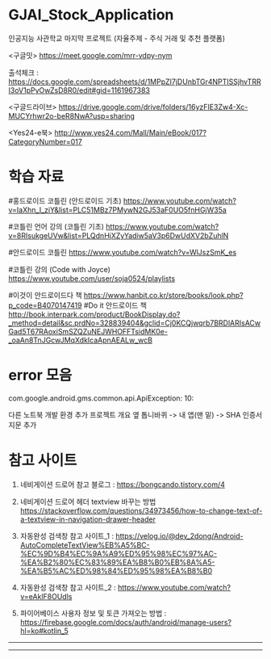# GJAI_Stock_Application
인공지능 사관학교 마지막 프로젝트 (자율주제 - 주식 거래 및 추천 플랫폼)

<구글밋>
https://meet.google.com/mrr-vdpy-nym

출석체크 : https://docs.google.com/spreadsheets/d/1MPpZI7jDUnbTGr4NPTISSjhvTRRI3oV1pPyOwZsD8R0/edit#gid=1161967383

<구글드라이브>
https://drive.google.com/drive/folders/16yzFIE3Zw4-Xc-MUCYrhwr2o-beR8NwA?usp=sharing

<Yes24-e북>
http://www.yes24.com/Mall/Main/eBook/017?CategoryNumber=017


# 학습 자료 

#홍드로이드 코틀린 (안드로이드 기초)
https://www.youtube.com/watch?v=IaXhn_I_ziY&list=PLC51MBz7PMywN2GJ53aF0UO5fnHGjW35a

#코틀린 언어 강의 (코틀린 기초)
https://www.youtube.com/watch?v=8RIsukgeUVw&list=PLQdnHjXZyYadiw5aV3p6DwUdXV2bZuhlN

#안드로이드 코틀린
https://www.youtube.com/watch?v=WlJszSmK_es

#코틀린 강의 (Code with Joyce)
https://www.youtube.com/user/soja0524/playlists

#이것이 안드로이드다 책
https://www.hanbit.co.kr/store/books/look.php?p_code=B4070147419
#Do it 안드로이드 책 
http://book.interpark.com/product/BookDisplay.do?_method=detail&sc.prdNo=328839404&gclid=Cj0KCQjwqrb7BRDlARIsACwGad5T67RAoxiSmSZQZuNEJWHOFFTsidMK0e-_oaAn8TnJGcwJMqXdkIcaApnAEALw_wcB

# error 모음
com.google.android.gms.common.api.ApiException: 10:

다른 노트북 개발 환경 추가
프로젝트 개요 옆 톱니바퀴 -> 내 앱(맨 밑) -> SHA 인증서 지문 추가


# 참고 사이트


1. 네비게이션 드로어 참고 블로그 : https://bongcando.tistory.com/4
2. 네비게이션 드로어 헤더 textview 바꾸는 방법 https://stackoverflow.com/questions/34973456/how-to-change-text-of-a-textview-in-navigation-drawer-header

3. 자동완성 검색창 참고 사이트_1 : https://velog.io/@dev_2dong/Android-AutoCompleteTextView%EB%A5%BC-%EC%9D%B4%EC%9A%A9%ED%95%98%EC%97%AC-%EA%B2%80%EC%83%89%EA%B8%B0%EB%8A%A5-%EA%B5%AC%ED%98%84%ED%95%98%EA%B8%B0
4. 자동완성 검색창 참고 사이트_2 : https://www.youtube.com/watch?v=eAklF8OUdls


5. 파이어베이스 사용자 정보 및 토큰 가져오는 방법 : https://firebase.google.com/docs/auth/android/manage-users?hl=ko#kotlin_5
------


------
